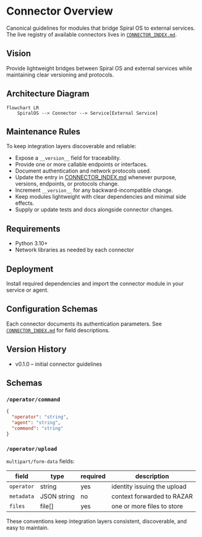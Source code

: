 # Connector Overview

Canonical guidelines for modules that bridge Spiral OS to external services.
The live registry of available connectors lives in
[`CONNECTOR_INDEX.md`](CONNECTOR_INDEX.md).

## Vision

Provide lightweight bridges between Spiral OS and external services while
maintaining clear versioning and protocols.

## Architecture Diagram

```mermaid
flowchart LR
    SpiralOS --> Connector --> Service[External Service]
```

## Maintenance Rules

To keep integration layers discoverable and reliable:

- Expose a `__version__` field for traceability.
- Provide one or more callable endpoints or interfaces.
- Document authentication and network protocols used.
- Update the entry in [CONNECTOR_INDEX.md](CONNECTOR_INDEX.md) whenever
  purpose, versions, endpoints, or protocols change.
- Increment `__version__` for any backward-incompatible change.
- Keep modules lightweight with clear dependencies and minimal side effects.
- Supply or update tests and docs alongside connector changes.

## Requirements

- Python 3.10+
- Network libraries as needed by each connector

## Deployment

Install required dependencies and import the connector module in your service
or agent.

## Configuration Schemas

Each connector documents its authentication parameters. See
[`CONNECTOR_INDEX.md`](CONNECTOR_INDEX.md) for field descriptions.

## Version History

- v0.1.0 – initial connector guidelines

## Schemas

### `/operator/command`

```json
{
  "operator": "string",
  "agent": "string",
  "command": "string"
}
```

### `/operator/upload`

`multipart/form-data` fields:

| field | type | required | description |
| --- | --- | --- | --- |
| `operator` | string | yes | identity issuing the upload |
| `metadata` | JSON string | no | context forwarded to RAZAR |
| `files` | file[] | yes | one or more files to store |

These conventions keep integration layers consistent, discoverable, and easy to
maintain.
